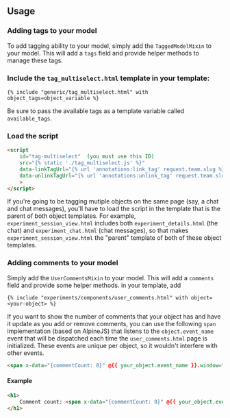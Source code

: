 ## Usage
### Adding tags to your model
To add tagging ability to your model, simply add the `TaggedModelMixin` to your model. This will add a `tags`
field and provide helper methods to manage these tags.

### Include the `tag_multiselect.html` template in your template:

```
{% include "generic/tag_multiselect.html" with object_tags=object_variable %}
```

Be sure to pass the available tags as a template variable called `available_tags`.

### Load the script

```html
<script
    id="tag-multiselect"  (you must use this ID)
    src="{% static './tag_multiselect.js' %}"
    data-linkTagUrl="{% url 'annotations:link_tag' request.team.slug %}"
    data-unlinkTagUrl="{% url 'annotations:unlink_tag' request.team.slug %}"
    >
</script>
```

If you're going to be tagging mutiple objects on the same page (say, a chat and chat messages), you'll have to load the script in the template that is the parent of both object templates. For example, `experiment_session_view.html` includes both `experiment_details.html` (the chat) and `experiment_chat.html` (chat messages), so that makes `experiment_session_view.html` the "parent" template of both of these object templates.

### Adding comments to your model
Simply add the `UserCommentsMixin` to your model. This will add a `comments` field and provide some helper methods.
in your template, add
```
{% include "experiments/components/user_comments.html" with object=<your-object> %}
```

If you want to show the number of comments that your object has and have it update as you add or remove comments, you can use the following `span` implementation (based on AlpineJS) that listens to the `object.event_name` event that will be dispatched each time the `user_comments.html` page is initialized. These events are unique per object, so it wouldn't interfere with other events.

```html
<span x-data="{commentCount: 0}" @{{ your_object.event_name }}.window="commentCount = $event.detail" x-text="commentCount"></span>
```

#### Example
```html
<h1>
    Comment count: <span x-data="{commentCount: 0}" @{{ your_object.event_name }}.window="commentCount = $event.detail" x-text="commentCount"></span>
</h1>
```

